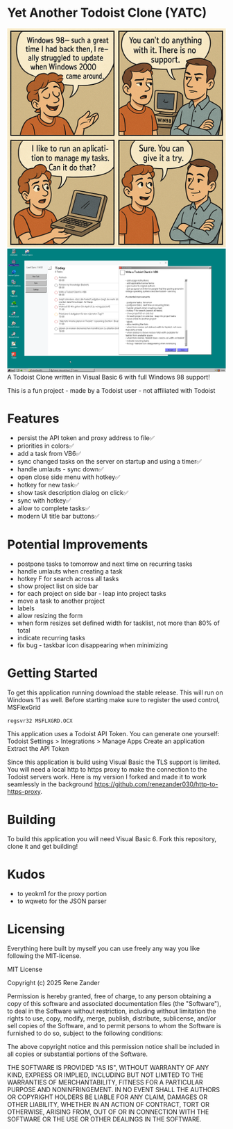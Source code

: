 # Yet Another Todoist Clone (YATC)
![Ideation](ideation.png)
![Screenshot of Todoist-Clone-VB6](demo.png)
A Todoist Clone written in Visual Basic 6 with full Windows 98 support!

This is a fun project - made by a Todoist user - not affiliated with Todoist

# Features
- persist the API token and proxy address to file✅
- priorities in colors✅
- add a task from VB6✅
- sync changed tasks on the server on startup and using a timer✅
- handle umlauts - sync down✅
- open close side menu with hotkey✅
- hotkey for new task✅
- show task description dialog on click✅
- sync with hotkey✅
- allow to complete tasks✅
- modern UI title bar buttons✅

# Potential Improvements
- postpone tasks to tomorrow and next time on recurring tasks
- handle umlauts when creating a task
- hotkey F for search across all tasks
- show project list on side bar
- for each project on side bar - leap into project tasks
- move a task to another project
- labels
- allow resizing the form
- when form resizes set defined width for tasklist, not more than 80% of total
- indicate recurring tasks
- fix bug - taskbar icon disappearing when minimizing

# Getting Started
To get this application running download the stable release. This will run on Windows 11 as well. Before starting make sure to register the used control, MSFlexGrid
```
regsvr32 MSFLXGRD.OCX
```

This application uses a Todoist API Token. You can generate one yourself:
Todoist Settings > Integrations > Manage Apps
Create an application
Extract the API Token

Since this application is build using Visual Basic the TLS support is limited. You will need a local http to https proxy to make the connection to the Todoist servers work. Here is my version I forked and made it to work seamlessly in the background https://github.com/renezander030/http-to-https-proxy.

# Building
To build this application you will need Visual Basic 6. Fork this repository, clone it and get building!

# Kudos
- to yeokm1 for the proxy portion
- to wqweto for the JSON parser

# Licensing
Everything here built by myself you can use freely any way you like following the MIT-license.

MIT License

Copyright (c) 2025 Rene Zander

Permission is hereby granted, free of charge, to any person obtaining a copy
of this software and associated documentation files (the "Software"), to deal
in the Software without restriction, including without limitation the rights
to use, copy, modify, merge, publish, distribute, sublicense, and/or sell
copies of the Software, and to permit persons to whom the Software is
furnished to do so, subject to the following conditions:

The above copyright notice and this permission notice shall be included in all
copies or substantial portions of the Software.

THE SOFTWARE IS PROVIDED "AS IS", WITHOUT WARRANTY OF ANY KIND, EXPRESS OR
IMPLIED, INCLUDING BUT NOT LIMITED TO THE WARRANTIES OF MERCHANTABILITY,
FITNESS FOR A PARTICULAR PURPOSE AND NONINFRINGEMENT. IN NO EVENT SHALL THE
AUTHORS OR COPYRIGHT HOLDERS BE LIABLE FOR ANY CLAIM, DAMAGES OR OTHER
LIABILITY, WHETHER IN AN ACTION OF CONTRACT, TORT OR OTHERWISE, ARISING FROM,
OUT OF OR IN CONNECTION WITH THE SOFTWARE OR THE USE OR OTHER DEALINGS IN THE
SOFTWARE.